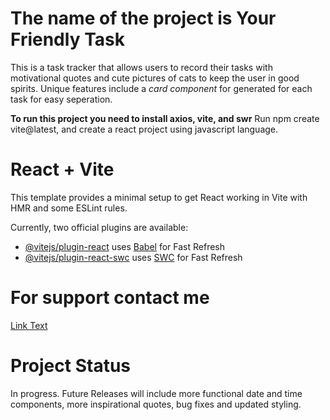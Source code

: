 # The name of the project is Your Friendly Task
This is a task tracker that allows users to record their tasks with motivational quotes and cute pictures of cats to keep the user in good spirits. Unique features include a *card component* for generated for each task for easy seperation.

**To run this project you need to install axios, vite, and swr**
Run npm create vite@latest, and create a react project using javascript language.
# React + Vite

This template provides a minimal setup to get React working in Vite with HMR and some ESLint rules.

Currently, two official plugins are available:

- [@vitejs/plugin-react](https://github.com/vitejs/vite-plugin-react/blob/main/packages/plugin-react/README.md) uses [Babel](https://babeljs.io/) for Fast Refresh
- [@vitejs/plugin-react-swc](https://github.com/vitejs/vite-plugin-react-swc) uses [SWC](https://swc.rs/) for Fast Refresh

# For support contact me
[Link Text](https://www.linkedin.com/in/marcia-harris-5bb4551a7/)

# Project Status
In progress. Future Releases will include more functional date and time components, more inspirational quotes, bug fixes and updated styling.